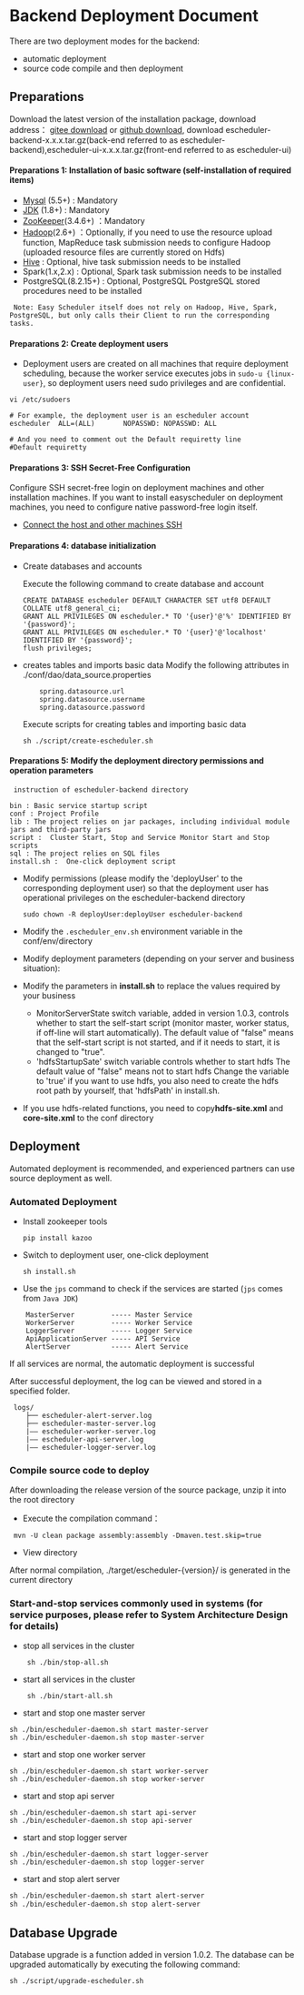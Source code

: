 # Backend Deployment Document

There are two deployment modes for the backend: 

- automatic deployment  
- source code compile and then deployment

## Preparations

Download the latest version of the installation package, download address： [gitee download](https://gitee.com/dolphinscheduler/DolphinScheduler/attach_files/) or [github download](https://github.com/analysys/EasyScheduler/releases), download escheduler-backend-x.x.x.tar.gz(back-end referred to as escheduler-backend),escheduler-ui-x.x.x.tar.gz(front-end referred to as escheduler-ui)



#### Preparations 1: Installation of basic software (self-installation of required items)

 * [Mysql](http://geek.analysys.cn/topic/124) (5.5+) :  Mandatory
 * [JDK](https://www.oracle.com/technetwork/java/javase/downloads/index.html) (1.8+) :  Mandatory
 * [ZooKeeper](https://www.jianshu.com/p/de90172ea680)(3.4.6+) ：Mandatory
 * [Hadoop](https://blog.csdn.net/Evankaka/article/details/51612437)(2.6+) ：Optionally, if you need to use the resource upload function, MapReduce task submission needs to configure Hadoop (uploaded resource files are currently stored on Hdfs)
 * [Hive](http://archive.apache.org/dist/hive/hive-1.2.1/) :   Optional, hive task submission needs to be installed
 * Spark(1.x,2.x) :  Optional, Spark task submission needs to be installed
 * PostgreSQL(8.2.15+) : Optional, PostgreSQL PostgreSQL stored procedures need to be installed

```
 Note: Easy Scheduler itself does not rely on Hadoop, Hive, Spark, PostgreSQL, but only calls their Client to run the corresponding tasks.
```

#### Preparations 2: Create deployment users

- Deployment users are created on all machines that require deployment scheduling, because the worker service executes jobs in `sudo-u {linux-user}`, so deployment users need sudo privileges and are confidential.

```
vi /etc/sudoers

# For example, the deployment user is an escheduler account
escheduler  ALL=(ALL)       NOPASSWD: NOPASSWD: ALL

# And you need to comment out the Default requiretty line
#Default requiretty
```

#### Preparations 3: SSH Secret-Free Configuration
Configure SSH secret-free login on deployment machines and other installation machines. If you want to install easyscheduler on deployment machines, you need to configure native password-free login itself.

- [Connect the host and other machines SSH](http://geek.analysys.cn/topic/113)

#### Preparations 4: database initialization

* Create databases and accounts

    Execute the following command to create database and account
    
    ```
    CREATE DATABASE escheduler DEFAULT CHARACTER SET utf8 DEFAULT COLLATE utf8_general_ci;
    GRANT ALL PRIVILEGES ON escheduler.* TO '{user}'@'%' IDENTIFIED BY '{password}';
    GRANT ALL PRIVILEGES ON escheduler.* TO '{user}'@'localhost' IDENTIFIED BY '{password}';
    flush privileges;
    ```

* creates tables and imports basic data
    Modify the following attributes in ./conf/dao/data_source.properties

    ```
        spring.datasource.url
        spring.datasource.username
        spring.datasource.password
    ```
    
    Execute scripts for creating tables and importing basic data
    
    ```
    sh ./script/create-escheduler.sh
    ```

#### Preparations 5: Modify the deployment directory permissions and operation parameters

     instruction of escheduler-backend directory 

```directory
bin : Basic service startup script
conf : Project Profile
lib : The project relies on jar packages, including individual module jars and third-party jars
script :  Cluster Start, Stop and Service Monitor Start and Stop scripts
sql : The project relies on SQL files
install.sh :  One-click deployment script
```

- Modify permissions (please modify the 'deployUser' to the corresponding deployment user) so that the deployment user has operational privileges on the escheduler-backend directory

    `sudo chown -R deployUser:deployUser escheduler-backend`

- Modify the `.escheduler_env.sh` environment variable in the conf/env/directory

- Modify deployment parameters (depending on your server and business situation):

 - Modify the parameters in **install.sh** to replace the values required by your business
   - MonitorServerState switch variable, added in version 1.0.3, controls whether to start the self-start script (monitor master, worker status, if off-line will start automatically). The default value of "false" means that the self-start script is not started, and if it needs to start, it is changed to "true".
   - 'hdfsStartupSate' switch variable controls whether to start hdfs
      The default value of "false" means not to start hdfs
      Change the variable to 'true' if you want to use hdfs, you also need to create the hdfs root path by yourself, that 'hdfsPath' in install.sh.

 - If you use hdfs-related functions, you need to copy**hdfs-site.xml** and **core-site.xml** to the conf directory


## Deployment
Automated deployment is recommended, and experienced partners can use source deployment as well.

### Automated Deployment

- Install zookeeper tools

   `pip install kazoo`

- Switch to deployment user, one-click deployment

    `sh install.sh` 

- Use the `jps` command to check if the services are started (`jps` comes from `Java JDK`)

```aidl
    MasterServer         ----- Master Service
    WorkerServer         ----- Worker Service
    LoggerServer         ----- Logger Service
    ApiApplicationServer ----- API Service
    AlertServer          ----- Alert Service
```

If all services are normal, the automatic deployment is successful


After successful deployment, the log can be viewed and stored in a specified folder.

```logPath
 logs/
    ├── escheduler-alert-server.log
    ├── escheduler-master-server.log
    |—— escheduler-worker-server.log
    |—— escheduler-api-server.log
    |—— escheduler-logger-server.log
```

### Compile source code to deploy

After downloading the release version of the source package, unzip it into the root directory

* Execute the compilation command：

```
 mvn -U clean package assembly:assembly -Dmaven.test.skip=true
```

* View directory

After normal compilation, ./target/escheduler-{version}/ is generated in the current directory


### Start-and-stop services commonly used in systems (for service purposes, please refer to System Architecture Design for details)

* stop all services in the cluster
  
   ` sh ./bin/stop-all.sh`
   
* start all services in the cluster
  
   ` sh ./bin/start-all.sh`

* start and stop one master server

```master
sh ./bin/escheduler-daemon.sh start master-server
sh ./bin/escheduler-daemon.sh stop master-server
```

* start and stop one worker server

```worker
sh ./bin/escheduler-daemon.sh start worker-server
sh ./bin/escheduler-daemon.sh stop worker-server
```

* start and stop api server

```Api
sh ./bin/escheduler-daemon.sh start api-server
sh ./bin/escheduler-daemon.sh stop api-server
```
* start and stop logger server

```Logger
sh ./bin/escheduler-daemon.sh start logger-server
sh ./bin/escheduler-daemon.sh stop logger-server
```
* start and stop alert server

```Alert
sh ./bin/escheduler-daemon.sh start alert-server
sh ./bin/escheduler-daemon.sh stop alert-server
```

## Database Upgrade
Database upgrade is a function added in version 1.0.2. The database can be upgraded automatically by executing the following command:

```upgrade
sh ./script/upgrade-escheduler.sh
```


